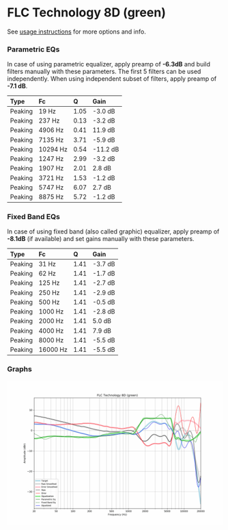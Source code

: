 # FLC Technology 8D (green)
See [usage instructions](https://github.com/jaakkopasanen/AutoEq#usage) for more options and info.

### Parametric EQs
In case of using parametric equalizer, apply preamp of **-6.3dB** and build filters manually
with these parameters. The first 5 filters can be used independently.
When using independent subset of filters, apply preamp of **-7.1 dB**.

| Type    | Fc       |    Q | Gain     |
|:--------|:---------|:-----|:---------|
| Peaking | 19 Hz    | 1.05 | -3.0 dB  |
| Peaking | 237 Hz   | 0.13 | -3.2 dB  |
| Peaking | 4906 Hz  | 0.41 | 11.9 dB  |
| Peaking | 7135 Hz  | 3.71 | -5.9 dB  |
| Peaking | 10294 Hz | 0.54 | -11.2 dB |
| Peaking | 1247 Hz  | 2.99 | -3.2 dB  |
| Peaking | 1907 Hz  | 2.01 | 2.8 dB   |
| Peaking | 3721 Hz  | 1.53 | -1.2 dB  |
| Peaking | 5747 Hz  | 6.07 | 2.7 dB   |
| Peaking | 8875 Hz  | 5.72 | -1.2 dB  |

### Fixed Band EQs
In case of using fixed band (also called graphic) equalizer, apply preamp of **-8.1dB**
(if available) and set gains manually with these parameters.

| Type    | Fc       |    Q | Gain    |
|:--------|:---------|:-----|:--------|
| Peaking | 31 Hz    | 1.41 | -3.7 dB |
| Peaking | 62 Hz    | 1.41 | -1.7 dB |
| Peaking | 125 Hz   | 1.41 | -2.7 dB |
| Peaking | 250 Hz   | 1.41 | -2.9 dB |
| Peaking | 500 Hz   | 1.41 | -0.5 dB |
| Peaking | 1000 Hz  | 1.41 | -2.8 dB |
| Peaking | 2000 Hz  | 1.41 | 5.0 dB  |
| Peaking | 4000 Hz  | 1.41 | 7.9 dB  |
| Peaking | 8000 Hz  | 1.41 | -5.5 dB |
| Peaking | 16000 Hz | 1.41 | -5.5 dB |

### Graphs
![](./FLC%20Technology%208D%20(green).png)